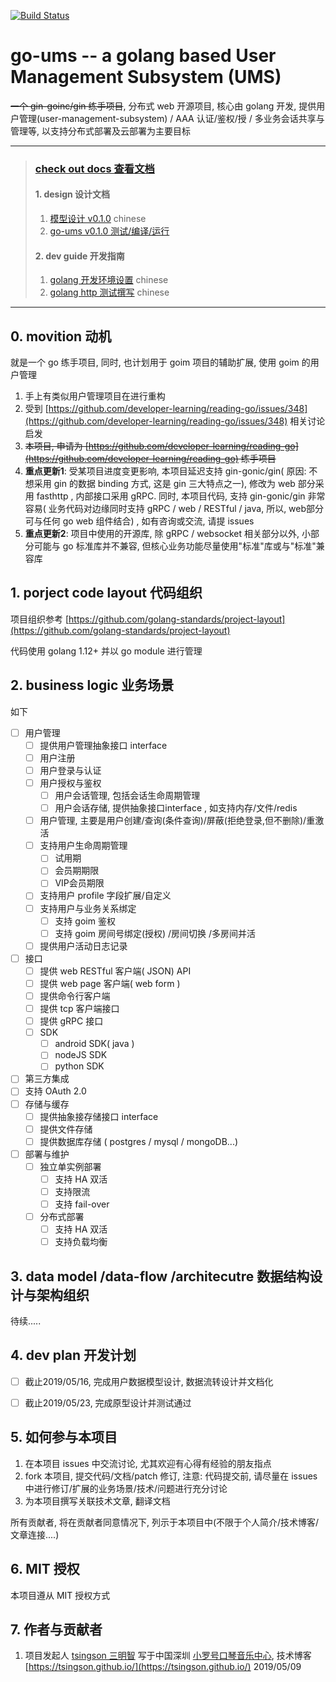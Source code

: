 [![Build Status](https://cloud.drone.io/api/badges/tsingson/go-ums/status.svg)](https://cloud.drone.io/tsingson/go-ums)



# go-ums -- a golang based User Management Subsystem (UMS)
~~一个 gin-goinc/gin 练手项目~~, 分布式 web 开源项目, 核心由 golang 开发,  提供用户管理(user-management-subsystem) / AAA 认证/鉴权/授 / 多业务会话共享与管理等, 以支持分布式部署及云部署为主要目标

----

> ### [check out docs 查看文档](./docs/readme.md)
> #### 1. design 设计文档
>
> 1. [模型设计 v0.1.0](./docs/design/model-design-cn.md) chinese 
> 2. [go-ums v0.1.0 测试/编译/运行](./docs/design/build-test.md)
>
> #### 2. dev guide 开发指南
>
> 1. [golang 开发环境设置](./docs/guide/dev-env-setup.md) chinese 
> 2. [golang http 测试撰写](./docs/guide/httptest.md) chinese

----





## 0. movition 动机

就是一个 go 练手项目, 同时, 也计划用于 goim 项目的辅助扩展, 使用 goim 的用户管理
1. 手上有类似用户管理项目在进行重构
2. 受到 [https://github.com/developer-learning/reading-go/issues/348](https://github.com/developer-learning/reading-go/issues/348) 相关讨论启发
3. ~~本项目, 申请为 [https://github.com/developer-learning/reading-go](https://github.com/developer-learning/reading-go) 练手项目~~
4. **重点更新1**: 受某项目进度变更影响, 本项目延迟支持 gin-gonic/gin( 原因: 不想采用 gin 的数据 binding 方式, 这是 gin 三大特点之一), 修改为 web 部分采用 fasthttp , 内部接口采用 gRPC.  同时, 本项目代码, 支持 gin-gonic/gin 非常容易( 业务代码对边缘同时支持 gRPC / web / RESTful / java, 所以, web部分可与任何 go web 组件结合)  , 如有咨询或交流, 请提 issues 
5. **重点更新2**: 项目中使用的开源库, 除 gRPC / websocket 相关部分以外, 小部分可能与 go 标准库并不兼容, 但核心业务功能尽量使用"标准"库或与"标准"兼容库

## 1. porject code layout 代码组织

项目组织参考 [https://github.com/golang-standards/project-layout](https://github.com/golang-standards/project-layout)

代码使用 golang 1.12+ 并以 go module 进行管理

## 2. business logic 业务场景

如下
- [ ] 用户管理
  - [ ] 提供用户管理抽象接口 interface 
  - [ ] 用户注册
  - [ ]  用户登录与认证
  - [ ] 用户授权与鉴权
     - [ ] 用户会话管理, 包括会话生命周期管理
     - [ ] 用户会话存储, 提供抽象接口interface , 如支持内存/文件/redis
  - [ ] 用户管理, 主要是用户创建/查询(条件查询)/屏蔽(拒绝登录,但不删除)/重激活
  - [ ] 支持用户生命周期管理
    - [ ] 试用期
    - [ ] 会员期期限
    - [ ] VIP会员期限
  - [ ] 支持用户 profile 字段扩展/自定义
  - [ ] 支持用户与业务关系绑定
    - [ ] 支持 goim 鉴权
    - [ ] 支持 goim 房间号绑定(授权) /房间切换 /多房间并活
  - [ ] 提供用户活动日志记录
- [ ] 接口
  - [ ] 提供 web RESTful 客户端( JSON) API
  - [ ] 提供 web page 客户端( web form ) 
  - [ ] 提供命令行客户端
  - [ ] 提供 tcp 客户端接口
  - [ ] 提供 gRPC 接口
  - [ ] SDK
    - [ ] android SDK( java )
    - [ ] nodeJS SDK
    - [ ] python SDK
 - [ ] 第三方集成
  - [ ] 支持 OAuth 2.0  
- [ ] 存储与缓存
  - [ ] 提供抽象接存储接口 interface 
  - [ ] 提供文件存储
  - [ ] 提供数据库存储 ( postgres / mysql / mongoDB...)
- [ ] 部署与维护
  - [ ] 独立单实例部署
    - [ ] 支持 HA 双活
    - [ ] 支持限流
    - [ ] 支持 fail-over
  - [ ] 分布式部署 
      - [ ] 支持 HA 双活
      - [ ] 支持负载均衡

## 3. data model /data-flow /architecutre 数据结构设计与架构组织

待续.....

## 4. dev plan 开发计划

- [ ] 截止2019/05/16,  完成用户数据模型设计, 数据流转设计并文档化
- [ ] 截止2019/05/23,  完成原型设计并测试通过


## 5.   如何参与本项目

1. 在本项目 issues 中交流讨论, 尤其欢迎有心得有经验的朋友指点
2. fork 本项目, 提交代码/文档/patch 修订, 注意: 代码提交前, 请尽量在 issues 中进行修订/扩展的业务场景/技术/问题进行充分讨论
3. 为本项目撰写关联技术文章, 翻译文档

所有贡献者, 将在贡献者同意情况下, 列示于本项目中(不限于个人简介/技术博客/文章连接....)

## 6. MIT 授权
本项目遵从 MIT 授权方式

## 7. 作者与贡献者
1.  项目发起人 [tsingson 三明智](https://github.com/tsingson) 写于中国深圳 [小罗号口琴音乐中心](https://tsingson.github.io/music/about-studio/),  技术博客[https://tsingson.github.io/](https://tsingson.github.io/) 2019/05/09

